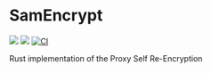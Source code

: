 # SamEncrypt

[![](https://img.shields.io/crates/v/recrypt.svg)](https://crates.io/crates/recrypt) [![](https://docs.rs/recrypt/badge.svg)](https://docs.rs/recrypt) [![CI](https://github.com/IronCoreLabs/recrypt-rs/actions/workflows/ci.yaml/badge.svg)](https://github.com/IronCoreLabs/recrypt-rs/actions/workflows/ci.yaml)





Rust implementation of the Proxy Self Re-Encryption
